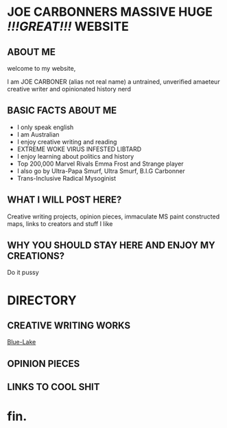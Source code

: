 # JOE CARBONNERS MASSIVE HUGE *!!!GREAT!!!* WEBSITE

## ABOUT ME

welcome to my website,

I am JOE CARBONER (alias not real name) a untrained, unverified amaeteur creative writer and opinionated history nerd

## BASIC FACTS ABOUT ME
 
- I only speak english
- I am Australian
- I enjoy creative writing and reading
- EXTREME WOKE VIRUS INFESTED LIBTARD
- I enjoy learning about politics and history
- Top 200,000 Marvel Rivals Emma Frost and Strange player
- I also go by Ultra-Papa Smurf, Ultra Smurf, B.I.G Carbonner
- Trans-Inclusive Radical Mysoginist

## WHAT I WILL POST HERE?

Creative writing projects, opinion pieces, immaculate MS paint constructed maps, links to creators and stuff I like

## WHY YOU SHOULD STAY HERE AND ENJOY MY CREATIONS?

Do it pussy

# DIRECTORY

## CREATIVE WRITING WORKS 

[Blue-Lake](Blue-Lake.md)

## OPINION PIECES 

## LINKS TO COOL SHIT

# fin.